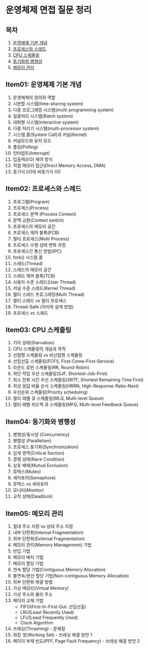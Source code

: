 # 운영체제 면접 질문 정리

## 목차
1. [운영체제 기본 개념](#item01)
2. [프로세스와 스레드](#item02)
3. [CPU 스케줄링](#item03)
4. [동기화와 병행성](#item04)
5. [메모리 관리](#item05)

## Item01: 운영체제 기본 개념 <a name="item01"></a>

1. 운영체제의 정의와 역할
2. 시분할 시스템(time-sharing system)
3. 다중 프로그래밍 시스템(multi-programming system)
4. 일괄처리 시스템(Batch system)
5. 대화형 시스템(interactive system)
6. 다중 처리기 시스템(multi-processor system)
7. 시스템 콜(System Call)과 커널(Kernel)
8. 커널모드와 유저 모드
9. 폴링(Polling)
10. 인터럽트(Interrupt)
11. 입출력(I/O) 제어 방식
12. 직접 메모리 접근(Direct Memory Access, DMA)
13. 동기식 I/O와 비동기식 I/O

## Item02: 프로세스와 스레드 <a name="item02"></a>

1. 프로그램(Program)
2. 프로세스(Process)
3. 프로세스 문맥 (Process Context)
4. 문맥 교환(Context switch)
5. 프로세스의 메모리 공간
6. 프로세스 제어 블록(PCB)
7. 멀티 프로세스(Multi Process)
8. 프로세스 수행 상태 변화 과정
9. 프로세스간 통신 방법(IPC)
10. fork() 시스템 콜
11. 스레드(Thread)
12. 스레드의 메모리 공간
13. 스레드 제어 블록(TCB)
14. 사용자 수준 스레드(User Thread)
15. 커널 수준 스레드(Kernel Thread)
16. 멀티 스레드 프로그래밍(Multi Thread)
17. 멀티 스레드 vs 멀티 프로세스
18. Thread-Safe (의미와 설계 방법)
19. 프로세스 vs 스레드

## Item03: CPU 스케줄링 <a name="item03"></a>

1. 기아 상태(Starvation)
2. CPU 스케줄링의 개념과 목적
3. 선점형 스케줄링 vs 비선점형 스케줄링
4. 선입선출 스케줄링(FCFS, First-Come-First-Service)
5. 라운드 로빈 스케줄링(RR, Round-Robin)
6. 최단 작업 우선 스케줄링(SJF, Shortest-Job-First)
7. 최소 잔류 시간 우선 스케줄링(SRTF, Shortest Remaining Time First)
8. 최상 응답 비율 순서 스케줄링(HRRN, High-Response-Ratio-Next)
9. 우선순위 스케줄링(Priority scheduling)
10. 멀티 레벨 큐 스케줄링(MLQ, Multi-level Queue)
11. 멀티 레벨 피드백 큐 스케줄링(MFQ, Multi-level Feedback Queue)

## Item04: 동기화와 병행성 <a name="item04"></a>

1. 병행성/동시성 (Concurrency)
2. 병렬성 (Parallelism)
3. 프로세스 동기화(Synchronization)
4. 임계 영역(Critical Section)
5. 경쟁 상태(Race Condition)
6. 상호 배제(Mutual Exclusion)
7. 뮤텍스(Mutex)
8. 세마포어(Semaphore)
9. 뮤텍스 vs 세마포어
10. 모니터(Monitor)
11. 교착 상태(Deadlock)

## Item05: 메모리 관리 <a name="item05"></a>

1. 절대 주소 지정 vs 상대 주소 지정
2. 내부 단편화(Internal Fragmentation)
3. 외부 단편화(External Fragmentation)
4. 메모리 관리(Memory Management) 기법
5. 반입 기법
6. 메모리 배치 기법
7. 메모리 할당 기법
8. 연속 할당 기법(Contiguous Memory Allocation)
9. 불연속/분산 할당 기법(Non-contiguous Memory Allocation)
10. 외부 단편화 해결 방법
11. 가상 메모리(Virtual Memory)
12. 가상 주소와 물리 주소
13. 페이지 교체 기법
    - FIFO(First-In-First-Out: 선입선출)
    - LRU(Least Recently Used)
    - LFU(Least Frequently Used)
    - Clock Algorithm
14. 쓰레싱(Thrashing) - 문제점
15. 워킹 셋(Working Set) - 쓰레싱 해결 방안 1
16. 페이지 부재 빈도(PFF, Page Fault Frequency) - 쓰레싱 해결 방안 2